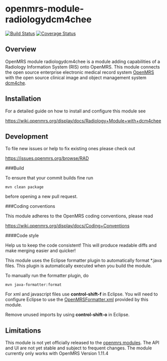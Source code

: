 # openmrs-module-radiologydcm4chee

[![Build Status](https://secure.travis-ci.org/openmrs/openmrs-module-radiologydcm4chee.png?branch=master)](https://travis-ci.org/openmrs/openmrs-module-radiologydcm4chee) [![Coverage Status](https://coveralls.io/repos/openmrs/openmrs-module-radiologydcm4chee/badge.svg?branch=master&service=github)](https://coveralls.io/github/openmrs/openmrs-module-radiologydcm4chee?branch=master)

## Overview

OpenMRS module radiologydcm4chee is a module adding capabilities of a Radiology
Information System (RIS) onto OpenMRS. This module connects the open source
enterprise electronic medical record system [OpenMRS](http://www.openmrs.org)
with the open source clinical image and object management system
[dcm4che](http://www.dcm4che.org).

## Installation

For a detailed guide on how to install and configure this module see

https://wiki.openmrs.org/display/docs/Radiology+Module+with+dcm4chee

## Development

To file new issues or help to fix existing ones please check out

https://issues.openmrs.org/browse/RAD

###Build

To ensure that your commit builds fine run
```
mvn clean package
```
before opening a new pull request.

###Coding conventions

This module adheres to the OpenMRS coding conventions, please read

https://wiki.openmrs.org/display/docs/Coding+Conventions

####Code style

Help us to keep the code consistent!
This will produce readable diffs and make merging easier and quicker!

This module uses the Eclipse formatter plugin to automatically format *.java
files. This plugin is automatically executed when you build the module.

To manually run the formatter plugin, do
```
mvn java-formatter:format
```

For xml and javascript files use **control-shift-f** in Eclipse.
You will need to configure Eclipse to use the [OpenMRSFormatter.xml](tools/src/main/resources/eclipse/OpenMRSFormatter.xml)
provided by this module.

Remove unused imports by using **control-shift-o** in Eclipse.

## Limitations

This module is not yet officially released to the [openmrs modules](https://modules.openmrs.org/#/).
The API and UI are not yet stable and subject to frequent changes.
The module currently only works with OpenMRS Version 1.11.4


